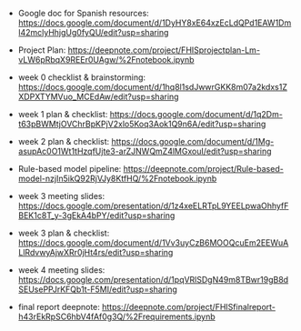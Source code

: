 - Google doc for Spanish resources: 
https://docs.google.com/document/d/1DyHY8xE64xzEcLdQPd1EAW1Dml42mclyHhjgUg0fyQU/edit?usp=sharing

- Project Plan: 
https://deepnote.com/project/FHISprojectplan-Lm-vLW6pRbqX9REEr0UAgw/%2Fnotebook.ipynb

- week 0 checklist & brainstorming: 
https://docs.google.com/document/d/1hq8l1sdJwwrGKK8m07a2kdxs1ZXDPXTYMVuo_MCEdAw/edit?usp=sharing 

- week 1 plan & checklist: 
https://docs.google.com/document/d/1q2Dm-t63pBWMtjOVChrBpKPjV2xlo5Koq3Aok1Q9n6A/edit?usp=sharing

- week 2 plan & checklist:
https://docs.google.com/document/d/1Mg-asupAc0O1Wt1tHzqfUjte3-arZJNWQmZ4lMGxouI/edit?usp=sharing

- Rule-based model pipeline:
https://deepnote.com/project/Rule-based-model-nzjIn5ikQ92RjVJy8KtfHQ/%2Fnotebook.ipynb

- week 3 meeting slides:
https://docs.google.com/presentation/d/1z4xeELRTpL9YEELpwaOhhyfFBEK1c8T_y-3gEkA4bPY/edit?usp=sharing

- week 3 plan & checklist:
https://docs.google.com/document/d/1Vv3uyCzB6MOOQcuEm2EEWuALlRdvwyAjwXRr0jHt4rs/edit?usp=sharing

- week 4 meeting slides:
https://docs.google.com/presentation/d/1pqVRlSDgN49m8TBwr19gB8dSEUsePPJrKFQb1t-F5MI/edit?usp=sharing

- final report deepnote:
https://deepnote.com/project/FHISfinalreport-h43rEkRpSC6hbV4fAf0g3Q/%2Frequirements.ipynb
